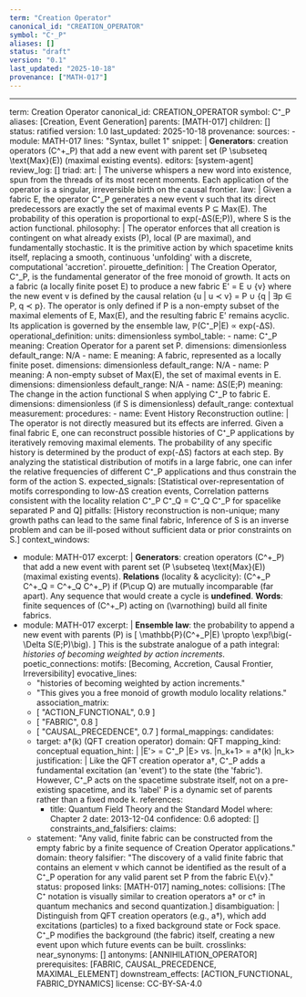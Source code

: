 ```yaml
---
term: "Creation Operator"
canonical_id: "CREATION_OPERATOR"
symbol: "C⁺_P"
aliases: []
status: "draft"
version: "0.1"
last_updated: "2025-10-18"
provenance: ["MATH-017"]
---
```


---
term: Creation Operator
canonical_id: CREATION_OPERATOR
symbol: C⁺_P
aliases: [Creation, Event Generation]
parents: [MATH-017]
children: []
status: ratified
version: 1.0
last_updated: 2025-10-18
provenance:
  sources:
    - module: MATH-017
      lines: "Syntax, bullet 1"
      snippet: |
        **Generators**: creation operators (C^+_P) that add a new event with parent set (P \subseteq \text{Max}(E)) (maximal existing events).
  editors: [system-agent]
  review_log: []
triad:
  art: |
    The universe whispers a new word into existence, spun from the threads of its most recent moments. Each application of the operator is a singular, irreversible birth on the causal frontier.
  law: |
    Given a fabric E, the operator C⁺_P generates a new event v such that its direct predecessors are exactly the set of maximal events P ⊆ Max(E). The probability of this operation is proportional to exp(-ΔS(E;P)), where S is the action functional.
  philosophy: |
    The operator enforces that all creation is contingent on what already exists (P), local (P are maximal), and fundamentally stochastic. It is the primitive action by which spacetime knits itself, replacing a smooth, continuous 'unfolding' with a discrete, computational 'accretion'.
pirouette_definition: |
  The Creation Operator, C⁺_P, is the fundamental generator of the free monoid of growth. It acts on a fabric (a locally finite poset E) to produce a new fabric E' = E ∪ {v} where the new event v is defined by the causal relation {u | u ≺ v} = P ∪ {q | ∃p ∈ P, q ≺ p}. The operator is only defined if P is a non-empty subset of the maximal elements of E, Max(E), and the resulting fabric E' remains acyclic. Its application is governed by the ensemble law, ℙ(C⁺_P|E) ∝ exp(-ΔS).
operational_definition:
  units: dimensionless
  symbol_table:
    - name: C⁺_P
      meaning: Creation Operator for a parent set P.
      dimensions: dimensionless
      default_range: N/A
    - name: E
      meaning: A fabric, represented as a locally finite poset.
      dimensions: dimensionless
      default_range: N/A
    - name: P
      meaning: A non-empty subset of Max(E), the set of maximal events in E.
      dimensions: dimensionless
      default_range: N/A
    - name: ΔS(E;P)
      meaning: The change in the action functional S when applying C⁺_P to fabric E.
      dimensions: dimensionless (if S is dimensionless)
      default_range: contextual
  measurement:
    procedures:
      - name: Event History Reconstruction
        outline: |
          The operator is not directly measured but its effects are inferred. Given a final fabric E, one can reconstruct possible histories of C⁺_P applications by iteratively removing maximal elements. The probability of any specific history is determined by the product of exp(-ΔS) factors at each step. By analyzing the statistical distribution of motifs in a large fabric, one can infer the relative frequencies of different C⁺_P applications and thus constrain the form of the action S.
        expected_signals: [Statistical over-representation of motifs corresponding to low-ΔS creation events, Correlation patterns consistent with the locality relation C⁺_P C⁺_Q = C⁺_Q C⁺_P for spacelike separated P and Q]
        pitfalls: [History reconstruction is non-unique; many growth paths can lead to the same final fabric, Inference of S is an inverse problem and can be ill-posed without sufficient data or prior constraints on S.]
context_windows:
  - module: MATH-017
    excerpt: |
      **Generators**: creation operators (C^+_P) that add a new event with parent set (P \subseteq \text{Max}(E)) (maximal existing events).
      **Relations** (locality & acyclicity): (C^+_P C^+_Q = C^+_Q C^+_P) if (P\cup Q) are mutually incomparable (far apart). Any sequence that would create a cycle is **undefined**.
      **Words**: finite sequences of (C^+_P) acting on (\varnothing) build all finite fabrics.
  - module: MATH-017
    excerpt: |
      **Ensemble law**: the probability to append a new event with parents (P) is
      [
      \mathbb{P}(C^+_P|E) \propto \exp!\big(-\Delta S(E;P)\big).
      ]
      This is the substrate analogue of a path integral: *histories of becoming weighted by action increments*.
poetic_connections:
  motifs: [Becoming, Accretion, Causal Frontier, Irreversibility]
  evocative_lines:
    - "histories of becoming weighted by action increments."
    - "This gives you a free monoid of growth modulo locality relations."
  association_matrix:
    - [ "ACTION_FUNCTIONAL", 0.9 ]
    - [ "FABRIC", 0.8 ]
    - [ "CAUSAL_PRECEDENCE", 0.7 ]
formal_mappings:
  candidates:
    - target: a†(k) (QFT creation operator)
      domain: QFT
      mapping_kind: conceptual
      equation_hint: |
        |E'> = C⁺_P |E>  vs.  |n_k+1> = a†(k) |n_k>
      justification: |
        Like the QFT creation operator a†, C⁺_P adds a fundamental excitation (an 'event') to the state (the 'fabric'). However, C⁺_P acts on the spacetime substrate itself, not on a pre-existing spacetime, and its 'label' P is a dynamic set of parents rather than a fixed mode k.
      references:
        - title: Quantum Field Theory and the Standard Model
          where: Chapter 2
          date: 2013-12-04
      confidence: 0.6
  adopted:
    []
constraints_and_falsifiers:
  claims:
    - statement: "Any valid, finite fabric can be constructed from the empty fabric by a finite sequence of Creation Operator applications."
      domain: theory
      falsifier: "The discovery of a valid finite fabric that contains an element v which cannot be identified as the result of a C⁺_P operation for any valid parent set P from the fabric E\\{v}."
      status: proposed
      links: [MATH-017]
naming_notes:
  collisions: [The C⁺ notation is visually similar to creation operators a† or c† in quantum mechanics and second quantization.]
  disambiguation: |
    Distinguish from QFT creation operators (e.g., a†), which add excitations (particles) to a fixed background state or Fock space. C⁺_P modifies the background (the fabric) itself, creating a new event upon which future events can be built.
crosslinks:
  near_synonyms: []
  antonyms: [ANNIHILATION_OPERATOR]
  prerequisites: [FABRIC, CAUSAL_PRECEDENCE, MAXIMAL_ELEMENT]
  downstream_effects: [ACTION_FUNCTIONAL, FABRIC_DYNAMICS]
license: CC-BY-SA-4.0